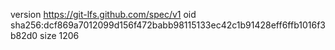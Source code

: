 version https://git-lfs.github.com/spec/v1
oid sha256:dcf869a7012099d156f472babb98115133ec42c1b91428eff6ffb1016f3b82d0
size 1206
